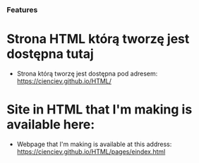 ### Features
# Strona HTML którą tworzę jest dostępna tutaj
-  Strona którą tworzę jest dostępna pod adresem: https://cienciev.github.io/HTML/

# Site in HTML that I'm making is available here:
- Webpage that I'm making is available at this address: https://cienciev.github.io/HTML/pages/eindex.html